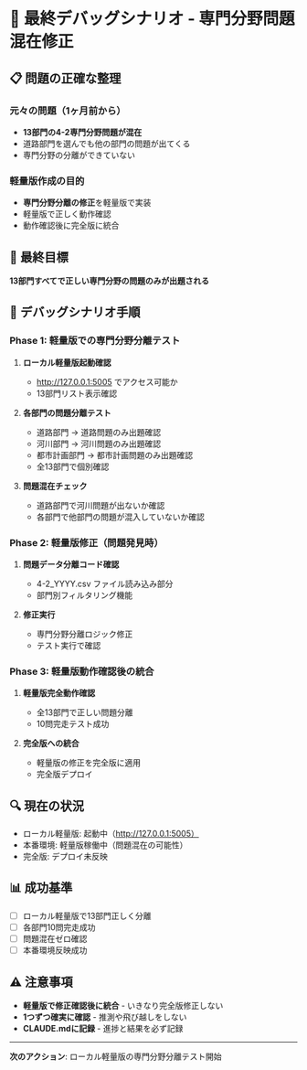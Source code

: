 # 🎯 最終デバッグシナリオ - 専門分野問題混在修正

## 📋 問題の正確な整理

### 元々の問題（1ヶ月前から）
- **13部門の4-2専門分野問題が混在**
- 道路部門を選んでも他の部門の問題が出てくる
- 専門分野の分離ができていない

### 軽量版作成の目的
- **専門分野分離の修正**を軽量版で実装
- 軽量版で正しく動作確認
- 動作確認後に完全版に統合

## 🎯 最終目標
**13部門すべてで正しい専門分野の問題のみが出題される**

## 📝 デバッグシナリオ手順

### Phase 1: 軽量版での専門分野分離テスト
1. **ローカル軽量版起動確認**
   - http://127.0.0.1:5005 でアクセス可能か
   - 13部門リスト表示確認

2. **各部門の問題分離テスト**
   - 道路部門 → 道路問題のみ出題確認
   - 河川部門 → 河川問題のみ出題確認
   - 都市計画部門 → 都市計画問題のみ出題確認
   - 全13部門で個別確認

3. **問題混在チェック**
   - 道路部門で河川問題が出ないか確認
   - 各部門で他部門の問題が混入していないか確認

### Phase 2: 軽量版修正（問題発見時）
1. **問題データ分離コード確認**
   - 4-2_YYYY.csv ファイル読み込み部分
   - 部門別フィルタリング機能

2. **修正実行**
   - 専門分野分離ロジック修正
   - テスト実行で確認

### Phase 3: 軽量版動作確認後の統合
1. **軽量版完全動作確認**
   - 全13部門で正しい問題分離
   - 10問完走テスト成功

2. **完全版への統合**
   - 軽量版の修正を完全版に適用
   - 完全版デプロイ

## 🔍 現在の状況
- ローカル軽量版: 起動中（http://127.0.0.1:5005）
- 本番環境: 軽量版稼働中（問題混在の可能性）
- 完全版: デプロイ未反映

## 📊 成功基準
- [ ] ローカル軽量版で13部門正しく分離
- [ ] 各部門10問完走成功
- [ ] 問題混在ゼロ確認
- [ ] 本番環境反映成功

## ⚠️ 注意事項
- **軽量版で修正確認後に統合** - いきなり完全版修正しない
- **1つずつ確実に確認** - 推測や飛び越しをしない
- **CLAUDE.mdに記録** - 進捗と結果を必ず記録

---

**次のアクション**: ローカル軽量版の専門分野分離テスト開始